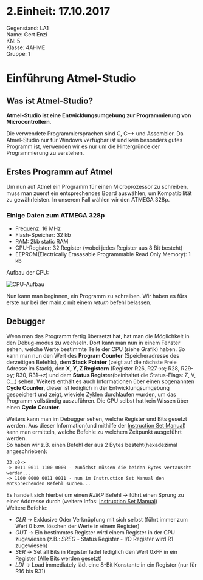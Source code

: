 # 2.Einheit: 17.10.2017

Gegenstand: LA1  
Name: Gert Enzi  
KN: 5  
Klasse: 4AHME  
Gruppe: 1  
  
# Einführung Atmel-Studio

## Was ist Atmel-Studio?

**Atmel-Studio ist eine Entwicklungsumgebung zur Programmierung von Microcontrollern**.  

Die verwendete Programmiersprachen sind C, C++ und Assembler. Da Atmel-Studio nur für Windows verfügbar ist und kein besonders gutes
Programm ist, verwenden wir es nur um die Hintergründe der Programmierung zu verstehen.  

## Erstes Programm auf Atmel

Um nun auf Atmel ein Programm für einen Microprozessor zu schreiben, muss man zuerst ein entsprechendes Board auswählen, um Kompatibilität
zu gewährleisten. In unserem Fall wählen wir den ATMEGA 328p.  
  
### Einige Daten zum ATMEGA 328p

* Frequenz: 16 MHz
* Flash-Speicher: 32 kb
* RAM: 2kb static RAM
* CPU-Register: 32 Register (wobei jedes Register aus 8 Bit besteht)
* EEPROM(Electrically Erasasable Programmable Read Only Memory): 1 kb
  
Aufbau der CPU:  
  
![CPU-Aufbau](https://github.com/HTLMechatronics/m14-la1-sx/blob/enzgem13/enzgem13/cpu_svg.svg)  
  
Nun kann man beginnen, ein Programm zu schreiben. Wir haben es fürs erste nur bei der main.c mit einem *return* befehl belassen.  
  
## Debugger

Wenn man das Programm fertig übersetzt hat, hat man die Möglichkeit in den Debug-modus zu wechseln. Dort kann man nun in einem Fenster sehen, welche Werte bestimmte Teile der CPU (siehe Grafik) haben. So kann man nun den Wert des **Program Counter** (Speicheradresse des derzeitigen Befehls), dem **Stack Pointer** (zeigt auf die nächste Freie Adresse im Stack), den **X, Y, Z Registern** (Register R26, R27->x; R28, R29->y; R30, R31->z) und dem **Status Register**(beinhaltet die Status-Flags: Z, V, C...) sehen. Weiters enthält es auch Informationen über einen sogenannten **Cycle Counter**, dieser ist lediglich in der Entwicklungsumgebung gespeichert und zeigt, wieviele Zyklen durchlaufen wurden, um das Programm vollständig auszuführen. Die CPU selbst hat kein Wissen über einen **Cycle Counter**.  
  
Weiters kann man im Debugger sehen, welche Register und Bits gesetzt werden. Aus dieser Information(und mithilfe der [Instruction Set Manual](http://www.atmel.com/images/Atmel-0856-AVR-Instruction-Set-Manual.pdf)) kann man ermitteln, welche Befehle zu welchem Zeitpunkt ausgeführt werden.  
So haben wir z.B. einen Befehl der aus 2 Bytes besteht(hexadezimal angeschrieben):  
```
33.c0->  
-> 0011 0011 1100 0000 - zunächst müssen die beiden Bytes vertauscht werden...  
-> 1100 0000 0011 0011 - nun im Instruction Set Manual den entsprechenden Befehl suchen...  
```  
Es handelt sich hierbei um einen *RJMP* Befehl -> führt einen Sprung zu einer Addresse durch (weitere Infos: [Instruction Set Manual](http://www.atmel.com/images/Atmel-0856-AVR-Instruction-Set-Manual.pdf))  
Weitere Befehle:
* *CLR* -> Exklusive Oder Verknüpfung mit sich selbst (führt immer zum Wert 0 bzw. löschen der Werte in einem Register)
* *OUT* -> Ein bestimmtes Register wird einem Register in der CPU zugewiesen (z.B.: *SREG* - Status Register - I/O Register wird R1 zugewiesen)  
* *SER* -> Set all Bits in Register ladet lediglich den Wert 0xFF in ein Register (Alle Bits werden gesetzt)  
* *LDI* -> Load immediately lädt eine 8-Bit Konstante in ein Register (nur für R16 bis R31)  


